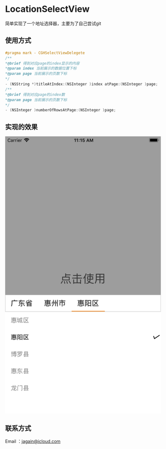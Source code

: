 # LocationSelectView
简单实现了一个地址选择器，主要为了自己尝试git
## 使用方式
```Objective-C
#pragma mark - CGHSelectViewDelegete
/**
*@brief 得到对应page的index显示的内容
*@param index 当前展示的数据位置下标
*@param page 当前展示的页数下标
*/
- (NSString *)titleAtIndex:(NSInteger )index atPage:(NSInteger )page;
/**
*@brief 得到对应page的index数
*@param page 当前展示的页数下标
*/
- (NSInteger )numberOfRowsAtPage:(NSInteger )page;
```
## 实现的效果
![](https://github.com/JagainChen/JagainLocationSelectView/blob/My_First_New_branch/ScreenShot.png)  
## 联系方式
Email ：jagain@icloud.com

